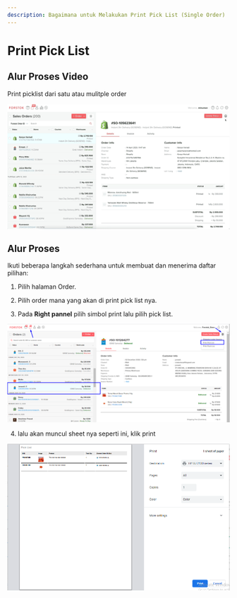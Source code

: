 ```yaml
---
description: Bagaimana untuk Melakukan Print Pick List (Single Order)
---
```


# Print Pick List

## **Alur Proses Video**

Print picklist dari satu atau mulitple order

![](../../.gitbook/assets/print-picklist.gif)

## **Alur Proses**

Ikuti beberapa langkah sederhana untuk membuat dan menerima daftar pilihan:

1. Pilih halaman Order.

2. Pilih order mana yang akan di print pick list nya. 

3. Pada **Right pannel** pilih simbol print lalu pilih pick list.

![](../../.gitbook/assets/image%20%2859%29.png)

4. lalu akan muncul sheet nya seperti ini, klik print

![](../../.gitbook/assets/image%20%28134%29.png)

